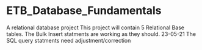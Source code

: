 # ETB_Database_Fundamentals
A relational database project
This project will contain 5 Relational Base  tables.
The Bulk Insert statments are working as they should. 23-05-21
The SQL query statments need adjustment/correction
